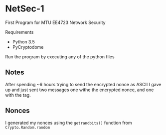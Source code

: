 # NetSec-1
First Program for MTU EE4723 Network Security

Requirements

* Python 3.5
* PyCryptodome

Run the program by executing any of the python files

## Notes
After spending ~6 hours trying to send the encrypted nonce as ASCII I gave up and just sent two messages one withe the encrypted nonce, and one with the tag.

## Nonces
I generated my nonces using the `getrandbits()` function from `Crypto.Random.random`

